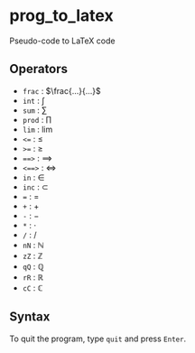 # prog_to_latex
Pseudo-code to LaTeX code

## Operators
- `frac` : $\frac{...}{...}$
- `int` : $\int$
- `sum` : $\sum$
- `prod` : $\prod$
- `lim` : $\lim$
- `<=` : $\leq$ 
- `>=` : $\geq$
- `==>` : $\implies$
- `<==>` : $\iff$
- `in` : $\in$
- `inc` : $\subset$
- `=` : $=$
- `+` : $+$
- `-` : $-$
- `*` : $\cdot$
- `/` : $/$
- `nN` : $\mathbb{N}$
- `zZ` : $\mathbb{Z}$
- `qQ` : $\mathbb{Q}$
- `rR` : $\mathbb{R}$
- `cC` : $\mathbb{C}$

## Syntax 
To quit the program, type `quit` and press `Enter`.  

